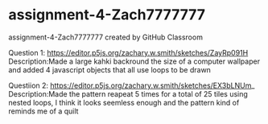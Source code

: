 # assignment-4-Zach7777777
assignment-4-Zach7777777 created by GitHub Classroom

Question 1: https://editor.p5js.org/zachary.w.smith/sketches/ZayRp091H
Description:Made a large kahki backround the size of a computer wallpaper and added 4 javascript objects that all use loops to be drawn 

Questiion 2: https://editor.p5js.org/zachary.w.smith/sketches/EX3bLNUm_ 
Description:Made the pattern reapeat 5 times for a total of 25 tiles using nested loops, I think 
it looks seemless enough and the pattern kind of reminds me of a quilt 
